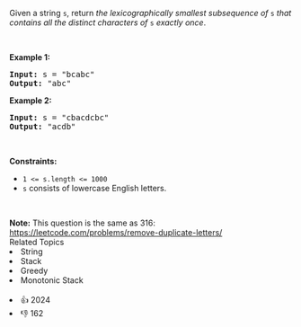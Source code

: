 <p>Given a string <code>s</code>, return <em>the </em><span data-keyword="lexicographically-smaller-string"><em>lexicographically smallest</em></span> <span data-keyword="subsequence-string"><em>subsequence</em></span><em> of</em> <code>s</code> <em>that contains all the distinct characters of</em> <code>s</code> <em>exactly once</em>.</p>

<p>&nbsp;</p> 
<p><strong class="example">Example 1:</strong></p>

<pre>
<strong>Input:</strong> s = "bcabc"
<strong>Output:</strong> "abc"
</pre>

<p><strong class="example">Example 2:</strong></p>

<pre>
<strong>Input:</strong> s = "cbacdcbc"
<strong>Output:</strong> "acdb"
</pre>

<p>&nbsp;</p> 
<p><strong>Constraints:</strong></p>

<ul> 
 <li><code>1 &lt;= s.length &lt;= 1000</code></li> 
 <li><code>s</code> consists of lowercase English letters.</li> 
</ul>

<p>&nbsp;</p> 
<strong>Note:</strong> This question is the same as 316: 
<a href="https://leetcode.com/problems/remove-duplicate-letters/" target="_blank">https://leetcode.com/problems/remove-duplicate-letters/</a>

<div><div>Related Topics</div><div><li>String</li><li>Stack</li><li>Greedy</li><li>Monotonic Stack</li></div></div><br><div><li>👍 2024</li><li>👎 162</li></div>